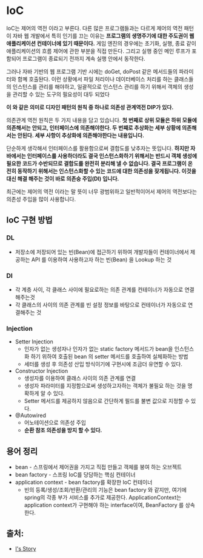 # IoC

IoC는 제어의 역전 이라고 부른다. 다른 많은 프로그램들과는 다르게 제어의 역전 패턴이 자바 웹 개발에서 특히 인기를 끄는 이유는 **프로그램의 생명주기에 대한 주도권이 웹 애플리케이션 컨테이너에 있기 때문이다.** 게임 엔진의 경우에는 초기화,  실행, 종료 같이 애플리케이션의 흐름 제어에 관한 부분을 직접 만든다. 그리고 실행 중인 메인 루프가 포함되어 프로그램이 종료되기 전까지 계속 실행 안에서 동작한다.

그러나 자바 기반의 웹 프로그램 기반 시에는 doGet, doPost 같은 메서드들의 파라미터와 함꼐 호출돤다. 이런 상황에서 파일 처리이나 데이터베이스 처리를 하는 클래스들의 인스턴스를 관리를 해야하고, 일괄적으로 인스턴스 관리를 하기 위해서 객체의 생성을 관리할 수 있는 도구의 필요성이 대두 되었다

**이 와 같은 의미로 디자인 패턴의 원칙 중 하나로 의존성 관계역전 DIP가 있다.**

의존관계 역전 원칙은 두 가지 내용을 담고 있습니다. **첫 번째로 상위 모듈은 하위 모듈에 의존해서는 안되고, 인터페이스에 의존해야한다. 두 번쨰로 추상화는 세부 상황에 의존해서는 안된다. 세부 사항이 추상화에 의존해야한다는 내용입니다.**

단순하게 생각해서 인터페이스를 활용함으로써 결합도를 낮추자는 뜻입니다. **하지만 자바에서는 인터페이스를 사용하더라도 결국 인스턴스화하기 위해서는 반드시 객체 생성에 필요한 코드가 수반되므로 결합도를 완전히 분리해 낼 수 없습니다. 결국 프로그램이 온전히 동작하기 위해서는 인스턴스화할 수 있는 코드에 대한 의존성을 잦게됩니다. 이것을 대신 해결 해주는 것이 바로 의존숭 주입(DI) 입니다.**

최근에는 제어의 역전 이라는 말 뜻이 너무 광범위하고 일반적이어서 제어의 역전보다는 의존성 주입을 많이 사용합니다.

## IoC 구현 방법

### DL
* 저장소에 저장되어 있는 빈(Bean)에 접근하기 위하여 개발자들이 컨테이너에서 제공하는 API 를 이용하여 사용하고자 하는 빈(Bean) 을 Lookup 하는 것


### DI
* 각 계층 사이, 각 클래스 사이에 필요로하는 의존 관계를 컨테이너가 자동으로 연결해주는것
* 각 클래스의 사이의 의존 관계를 빈 설정 정보를 바탕으로 컨테이너가 자동으로 연결해주는 것

### Injection
* Setter Injection 
    * 인자가 없는 생성자나 인자가 없는 static factory 메서드가 bean을 인스턴스화 하기 위하여 호출된 bean 의 setter 메서드를 호출하여 실체화하는 방법
    * 세터를 생성 후 의존성 산입 방식이기에 구현시에 조금더 유연할 수 있다.
* Constructor Injection
    * 생성자를 이용하여 클래스 사이의 의존 관계를 연결
    * 생성자 파라미터를 지정함으로써 생성하고자하는 객체가 불필요 하는 것을 명확하게 알 수 있다.
    * Setter 메서드를 제공하지 않음으로 간단하게 필드를 불변 값으로 지정할 수 있다.
* @Autowired
    * 어노테이션으로 의존성 주입
    * **순환 참조 의존성을 방지 할 수 있다.**

## 용어 정리

* bean - 스프링에서 제어권을 가지고 직접 만들고 객체를 붕여 하는 오브젝트
* bean factory -  스프링 IoC를 당담하는 핵심 컨테이너
* application context - bean factory를 확장한 IoC 컨테이너
    * 빈의 등록/생성/조회/반환/관리의 기능은 bean factory 와 같지만, 여기에 spring의 각종 부가 서비스를 추가로 제공한다. ApplicationContext는 application context가 구현해야 하는 interface이여, BeanFactory 를 상속한다.



## 출처: 
* [I's Story](http://isstory83.tistory.com/91)


